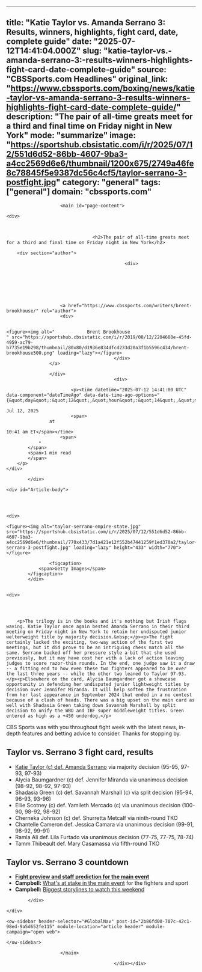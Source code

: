 ---
   title: "Katie Taylor vs. Amanda Serrano 3: Results, winners, highlights, fight card, date, complete guide"
   date: "2025-07-12T14:41:04.000Z"
   slug: "katie-taylor-vs.-amanda-serrano-3:-results-winners-highlights-fight-card-date-complete-guide"
   source: "CBSSports.com Headlines"
   original_link: "https://www.cbssports.com/boxing/news/katie-taylor-vs-amanda-serrano-3-results-winners-highlights-fight-card-date-complete-guide/"
   description: "The pair of all-time greats meet for a third and final time on Friday night in New York"
   mode: "summarize"
   image: "https://sportshub.cbsistatic.com/i/r/2025/07/12/551d6d52-86bb-4607-9ba3-a4cc2569d6e6/thumbnail/1200x675/2749a46fe8c78845f5e9387dc56c4cf5/taylor-serrano-3-postfight.jpg"
   category: "general"
   tags: ["general"]
   domain: "cbssports.com"
  ---
  <div id="readability-page-1" class="page"><div id="Page-shell">
                        
                                                
                        

                            


                        <main id="page-content">
                                            







<div id="reading-list-items-container" data-metadata="league=boxing" data-reading-list-item="0" data-component="articleProgressBar" data-article-progress-bar-options="{&quot;device&quot;:&quot;desktop&quot;,&quot;isAbTestActive&quot;:false,&quot;mode&quot;:&quot;progress&quot;,&quot;showGamblingAds&quot;:true,&quot;taboolaFrequency&quot;:3}">
            

<article>
                                            
    <div>
                            
        

                                    <h2>The pair of all-time greats meet for a third and final time on Friday night in New York</h2>
                    
        <div section="author">
                                                            
                                                <div>
                                
                                                                            
    
                    
        
            
    
                        <a href="https://www.cbssports.com/writers/brent-brookhouse/" rel="author">
                        <div>
                                                                                                                        
        
    <figure><img alt="            Brent Brookhouse
    " src="https://sportshub.cbsistatic.com/i/r/2019/08/12/2204688e-45fd-4959-ac79-b7735e19b298/thumbnail/80x80/d1936e834dfcd233d20a3f1b5596c434/brent-brookhouse500.png" loading="lazy"></figure>
                                            </div>
                    </a>
            
                    </div>
                                            <div>
                                                                                    
                            <p><time datetime="2025-07-12 14:41:00 UTC" data-component="dateTimeAgo" data-date-time-ago-options="{&quot;day&quot;:&quot;12&quot;,&quot;hour&quot;:&quot;14&quot;,&quot;min&quot;:&quot;41&quot;,&quot;month&quot;:&quot;7&quot;,&quot;year&quot;:&quot;2025&quot;,&quot;hideAfter24Hours&quot;:false}">
                    
    Jul 12, 2025
                            <span>
                    at
                            
    10:41 am ET</span></time>
                        <span>
                •
            </span>
            <span>1 min read
            </span>
        </p>
    </div>
</div>

            </div>

    <div id="Article-body">
        
    
        
                
    <div>
                            
    <figure><img alt="taylor-serrano-empire-state.jpg" src="https://sportshub.cbsistatic.com/i/r/2025/07/12/551d6d52-86bb-4607-9ba3-a4cc2569d6e6/thumbnail/770x433/7d1a421e12f552b47441259f1ed370a2/taylor-serrano-3-postfight.jpg" loading="lazy" height="433" width="770"></figure>
        
                    <figcaption>
                <span>Getty Images</span>
            </figcaption>
            </div>

    
    <div>
        
        
                            
                
        <p>The trilogy is in the books and it's nothing but Irish flags waving. Katie Taylor once again bested Amanda Serrano in their third meeting on Friday night in New York to retain her undisputed junior welterweight title by majority decision.&nbsp;</p><p>The fight certainly lacked the exciting, two-way action of the first two meetings, but it did prove to be an intriguing chess match all the same. Serrano backed off her pressure style a bit that she used previously, but it may have cost her with a lack of action leaving judges to score razor-thin rounds. In the end, one judge saw it a draw -- a fitting end to how even these two fighters appeared to be over the last three years -- while the other two leaned to Taylor 97-93.</p><p>Elsewhere on the card, Alycia Baumgardner got a showcase opportunity in defending her undisputed junior lightweight titles by decision over Jennifer Miranda. It will help soften the frustration from her last appearance in September 2024 that ended in a no contest because of a clash of heads. There was a big upset on the main card as well with Shadasia Green taking down Savannah Marshall by split decision to unify the WBO and IBF super middleweight titles. Green entered as high as a +450 underdog.</p>
        

<p>CBS Sports was with you throughout fight week with the latest news, in-depth features and betting advice to consider. Thanks for stopping by.</p><h2>Taylor vs. Serrano 3 fight card, results</h2><ul><li><a href="https://www.cbssports.com/boxing/news/katie-taylor-vs-amanda-serrano-3-results-highlights-irish-champion-retains-titles-to-sweep-trilogy/live/" target="_blank">Katie Taylor (c) def. Amanda Serrano</a> via majority decision (95-95, 97-93, 97-93)</li><li>Alycia Baumgardner (c) def. Jennifer Miranda via unanimous decision (98-92, 98-92, 97-93)</li><li>Shadasia Green (c) def. Savannah Marshall (c) via split decision (95-94, 96-93, 93-96)</li><li>Ellie Scotney (c) def. Yamileth Mercado (c) via unanimous decision (100-90, 98-92, 98-92)</li><li>Cherneka Johnson (c) def. Shurretta Metcalf via ninth-round TKO</li><li>Chantelle Cameron def. Jessica Camara via unanimous decision (99-91, 98-92, 99-91)</li><li>Ramla Ali def. Lila Furtado via unanimous decision (77-75, 77-75, 78-74)</li><li>Tamm Thibeault def. Mary Casamassa via fifth-round TKO</li></ul><h2>Taylor vs. Serrano 3 countdown</h2><ul><li><strong><span><a href="https://www.cbssports.com/boxing/news/katie-taylor-vs-amanda-serrano-3-fight-predictions-odds-undercard-start-time-preview-expert-picks/" target="_blank">Fight preview and staff prediction for the main event</a></span></strong></li><li><strong>Campbell: </strong><span><a href="https://www.cbssports.com/boxing/news/katie-taylor-vs-amanda-serrano-3-whats-at-stake-for-the-fighters-and-the-sport-of-womens-boxing/" target="_blank">What's at stake in the main event</a></span> for the fighters and sport</li><li><strong>Campbell:</strong> <span><a href="https://www.cbssports.com/boxing/news/biggest-storylines-to-watch-in-katie-taylor-vs-amanda-serrano-3-edgar-berlanga-shakur-stevenson-returns/" target="_blank">Biggest storylines to watch this weekend</a></span></li></ul>


        
            </div>

    </div>
</article>
        </div>



    
    
        
    <ow-sidebar header-selector="#GlobalNav" post-id="2b86fd00-707c-42c1-98ed-9a5d652fe115" module-location="article header" module-campaign="open web">
        
    </ow-sidebar>
    
                        </main>

                                            </div></div>